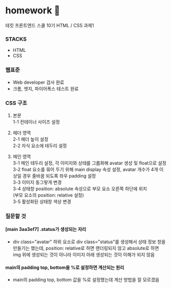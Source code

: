 # homework 📖

테킷 프론트엔드 스쿨 10기 HTML / CSS 과제1

### STACKS

- HTML
- CSS

### 웹표준

- Web developer 검사 완료
- 크롬, 엣지, 파이어폭스 테스트 완료

### CSS 구조

1. 본문 <br>
   1-1 컨테이너 사이즈 설정

2. 헤더 영역 <br>
   2-1 헤더 높이 설정 <br>
   2-2 자식 요소에 테두리 설정

3. 메인 영역 <br>
   3-1 메인 테두리 설정, 각 이미지와 상태를 그룹화해 avatar 생성 및 float으로 설정 <br>
   3-2 float 요소를 묶어 두기 위해 main display 속성 설정, avatar 개수가 4개 이상일 경우 줄바꿈 되도록 좌우 padding 설정 <br>
   3-3 이미지 동그랗게 변경 <br>
   3-4 상태창 position: absolute 속성으로 부모 요소 오른쪽 하단에 위치 <br>
   (부모 요소의 position: relative 설정) <br>
   3-5 활성화된 상태창 색상 변경 <br>

### 질문할 것

#### [main 3aa3ef7] .status가 생성되는 자리

- div class="avatar" 하위 요소로 div class="status"를 생성해서 상태 정보 창을 만들기는 했는데, position: relative로 하면 랜더링되지 않고 absolute로 하면 img 위에 생성되는 것이 아니라 이미지 아래 생성되는 것이 이해가 되지 않음

#### main의 padding top, bottom을 %로 설정하면 계산되는 원리

- main의 padding top, bottom 값을 %로 설정했는데 계산 방법을 잘 모르겠음
